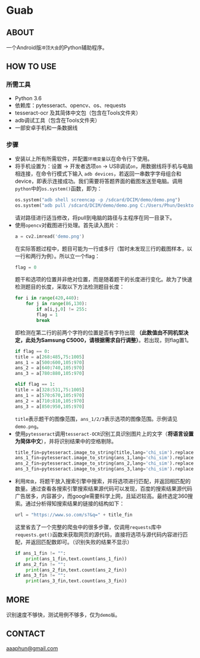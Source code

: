 # Guab

## ABOUT
一个Android版`冲顶大会`的Python辅助程序。

## HOW TO USE
### 所需工具
- Python 3.6 
- 依赖库：pytesseract、opencv、os、requests
- tesseract-ocr 及其简体中文包（包含在Tools文件夹）
- adb调试工具（包含在Tools文件夹）
- 一部安卓手机和一条数据线

### 步骤
- 安装以上所有所需软件，并配置`环境变量`以在命令行下使用。
- 将手机设置为：设置 → 开发者选项`on` → USB调试`on`，用数据线将手机与电脑相连接，在命令行模式下输入 `adb devices`，若返回一串数字字母组合和device，即表示连接成功。我们需要将答题界面的截图发送至电脑。调用`python`中的`os.system()`函数，即为：
    ```python
    os.system("adb shell screencap -p /sdcard/DCIM/demo/demo.png")
    os.system("adb pull /sdcard/DCIM/demo/demo.png C:/Users/Phun/Desktop/guab")
    ```
    请对路径进行适当修改，将pull到电脑的路径与主程序在同一目录下。
- 使用`opencv`对截图进行处理。首先读入图片：
    ```python
    a = cv2.imread('demo.png')
    ```
    在实际答题过程中，题目可能为一行或多行（暂时未发现三行的截图样本，以一行和两行为例）。所以立一个flag：
    ```python
    flag = 0
    ```
    题干和选项的位置并非绝对位置，而是随着题干的长度进行变化。故为了快速检测题目的长度，采取以下方法检测题目长度：
    ```python
    for i in range(420,440):
        for j in range(86,130):
            if a[i,j,0] != 255:
            flag = 1
            break
    ```
    即检测在第二行的前两个字符的位置是否有字符出现 **（此数值由不同机型决定，此处为Samsung C5000，请根据需求自行调整）**。若出现，则flag置1。
    ```python
    if flag == 0:    
    title = a[268:485,75:1005]
    ans_1 = a[500:600,105:970]
    ans_2 = a[640:740,105:970]
    ans_3 = a[780:880,105:970]

    elif flag == 1:
    title = a[328:531,75:1005]
    ans_1 = a[570:670,105:970]
    ans_2 = a[710:810,105:970]
    ans_3 = a[850:950,105:970]
    ```
    `title`表示题干的图像范围，`ans_1/2/3`表示选项的图像范围。示例请见`demo.png`。
- 使用`pytesseract`调用`tesseract-OCR`识别工具识别图片上的文字（**将语言设置为简体中文**），并将识别结果中的空格剔除。
    ```python
    title_fin=pytesseract.image_to_string(title,lang='chi_sim').replace(" ","")
    ans_1_fin=pytesseract.image_to_string(ans_1,lang='chi_sim').replace(" ","")
    ans_2_fin=pytesseract.image_to_string(ans_2,lang='chi_sim').replace(" ","")
    ans_3_fin=pytesseract.image_to_string(ans_3,lang='chi_sim').replace(" ","")
    ```
- 利用`爬虫`，将题干放入搜索引擎中搜索，并将选项进行匹配，并返回相匹配的数量。通过查看各搜索引擎搜索结果源代码可以发现，百度的搜索结果源代码广告居多，内容甚少，而google需要科学上网，且延迟较高。最终选定360搜索。通过分析得知搜索结果的链接的结构如下：
    ```python
    url = "https://www.so.com/s?&q=" + title_fin
    ```
    这里省去了一个完整的爬虫中的很多步骤，仅调用`requests`库中`requests.get()`函数来获取网页的源代码，直接将选项与源代码内容进行匹配，并返回匹配数即可。（识别失败的结果不显示）
    ```python
    if ans_1_fin != "":
        print(ans_1_fin,text.count(ans_1_fin))
    if ans_2_fin != "":
        print(ans_2_fin,text.count(ans_2_fin))
    if ans_3_fin != "":
        print(ans_3_fin,text.count(ans_3_fin))
    ```

## MORE
识别速度不够快，测试用例不够多，仅为`demo版`。

## CONTACT
aaaphun@gmail.com